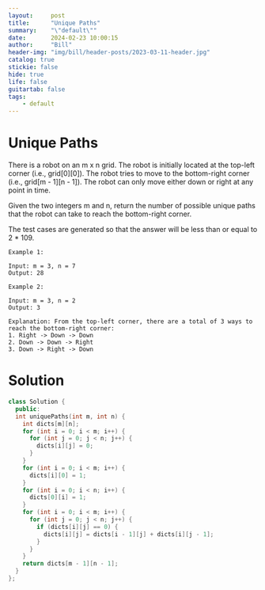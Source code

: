 ```yaml
---
layout:     post
title:      "Unique Paths"
summary:    "\"default\""
date:       2024-02-23 10:00:15
author:     "Bill"
header-img: "img/bill/header-posts/2023-03-11-header.jpg"
catalog: true
stickie: false
hide: true
life: false
guitartab: false
tags:
    - default
---
```


# Unique Paths

There is a robot on an m x n grid. The robot is initially located at the top-left corner (i.e., grid[0][0]). The robot tries to move to the bottom-right corner (i.e., grid[m - 1][n - 1]). The robot can only move either down or right at any point in time.

Given the two integers m and n, return the number of possible unique paths that the robot can take to reach the bottom-right corner.

The test cases are generated so that the answer will be less than or equal to 2 * 109.

```
Example 1:

Input: m = 3, n = 7
Output: 28

Example 2:

Input: m = 3, n = 2
Output: 3

Explanation: From the top-left corner, there are a total of 3 ways to reach the bottom-right corner:
1. Right -> Down -> Down
2. Down -> Down -> Right
3. Down -> Right -> Down
```

# Solution

```c++
class Solution {
  public:
  int uniquePaths(int m, int n) {
    int dicts[m][n];
    for (int i = 0; i < m; i++) {
      for (int j = 0; j < n; j++) {
        dicts[i][j] = 0;
      }
    }
    for (int i = 0; i < m; i++) {
      dicts[i][0] = 1;
    }
    for (int i = 0; i < n; i++) {
      dicts[0][i] = 1;
    }
    for (int i = 0; i < m; i++) {
      for (int j = 0; j < n; j++) {
        if (dicts[i][j] == 0) {
          dicts[i][j] = dicts[i - 1][j] + dicts[i][j - 1];
        }
      }
    }
    return dicts[m - 1][n - 1];
  }
};
```
